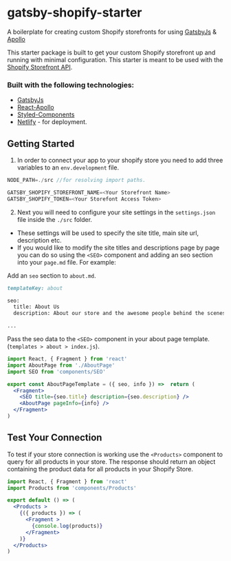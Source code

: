# gatsby-shopify-starter
A boilerplate for creating custom Shopify storefronts for using [GatsbyJs](https://www.gatsbyjs.org/) & [Apollo](https://www.apollographql.com/)

This starter package is built to get your custom Shopify storefront up and running with minimal configuration.
This starter is meant to be used with the [Shopify Storefront API](https://help.shopify.com/en/api/custom-storefronts/storefront-api/getting-started).

### Built with the following technologies:
- [GatsbyJs](https://www.gatsbyjs.org/)
- [React-Apollo](https://www.apollographql.com/docs/react/api/react-apollo.html)
- [Styled-Components](https://www.styled-components.com/)
- [Netlify](https://www.netlify.com/) - for deployment.

## Getting Started

1. In order to connect your app to your shopify store you need to add three variables to an `env.development` file.

```js
NODE_PATH=./src //for resolving import paths.

GATSBY_SHOPIFY_STOREFRONT_NAME=<Your Storefront Name>
GATSBY_SHOPIFY_TOKEN=<Your Storefont Access Token>
```

2. Next you will need to configure your site settings in the `settings.json` file inside the `./src` folder.
- These settings will be used to specify the site title, main site url, description etc.
- If you would like to modify the site titles and descriptions page by page you can do so using the `<SEO>` component and adding an seo section into your `page.md` file. For example:

Add an `seo` section to `about.md`.

```md
templateKey: about

seo:
  title: About Us
  description: About our store and the awesome people behind the scenes.

...
```

Pass the seo data to the `<SEO>` component in your about page template. (`templates > about > index.js`).

```jsx
import React, { Fragment } from 'react'
import AboutPage from './AboutPage'
import SEO from 'components/SEO'

export const AboutPageTemplate = ({ seo, info }) =>  return (
  <Fragment>
    <SEO title={seo.title} description={seo.description} />
    <AboutPage pageInfo={info} />
  </Fragment>
)
```

## Test Your Connection

To test if your store connection is working use the `<Products>` component to query for all products in your store. The response should return an object containing the product data for all products in your Shopify Store.

```jsx
import React, { Fragment } from 'react'
import Products from 'components/Products'

export default () => (
  <Products >
    {({ products }) => (
      <Fragment >
        {console.log(products)}
      </Fragment>
    )}
  </Products>
)
```
